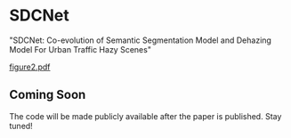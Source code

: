 # SDCNet

"SDCNet: Co-evolution of Semantic Segmentation Model and Dehazing Model For Urban Traffic Hazy Scenes"

[figure2.pdf](https://github.com/user-attachments/files/17762281/figure2.pdf)


## Coming Soon
The code will be made publicly available after the paper is published. Stay tuned!
